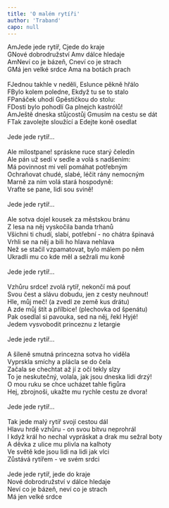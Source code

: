 ```yaml
---
title: 'O malém rytíři'
author: 'Traband'
capo: null
---
```


<verse number="R:"></verse><wrapper><chord>Am</chord></wrapper>Jede jede rytíř, <wrapper><chord>C</chord></wrapper>jede do kraje<br>
<wrapper><chord>G</chord></wrapper>Nové dobrodružství <wrapper><chord>Am</chord></wrapper>v dálce hledaje<br>
<wrapper><chord>Am</chord></wrapper>Neví co je bázeň, <wrapper><chord>C</chord></wrapper>neví co je strach<br>
<wrapper><chord>G</chord></wrapper>Má jen velké srdce <wrapper><chord>Am</chord></wrapper>a na botách prach<br>
<br>
<verse number="1:"></verse><wrapper><chord>F</chord></wrapper>Jednou takhle v neděli, <wrapper><chord>E</chord></wrapper>slunce pěkně hřálo<br>
<wrapper><chord>F</chord></wrapper>Bylo kolem poledne, <wrapper><chord>E</chord></wrapper>když tu se to stalo<br>
<wrapper><chord>F</chord></wrapper>Panáček uhodí <wrapper><chord>G</chord></wrapper>pěstičkou do stolu:<br>
<wrapper><chord>F</chord></wrapper>Dosti bylo pohodlí <wrapper><chord>G</chord></wrapper>a plnejch kastrólů!<br>
<wrapper><chord>Am</chord></wrapper>Ještě dneska stůjcostůj <wrapper><chord>G</chord></wrapper>musím na cestu se dát<br>
<wrapper><chord>F</chord></wrapper>Tak zavolejte sloužící a <wrapper><chord>E</chord></wrapper>dejte koně osedlat<br>
<br>
<verse number="R:"></verse>Jede jede rytíř...<br>
<br>
<verse number="2:"></verse>Ale milostpane! spráskne ruce starý čeledín<br>
Ale pán už sedí v sedle a volá s nadšením:<br>
Má povinnost mi velí pomáhat potřebným<br>
Ochraňovat chudé, slabé, léčit rány nemocným<br>
Marně za ním volá stará hospodyně:<br>
Vraťte se pane, lidi sou svině!<br>
<br>
<verse number="R:"></verse>Jede jede rytíř...<br>
<br>
<verse number="3:"></verse>Ale sotva dojel kousek za městskou bránu<br>
Z lesa na něj vyskočila banda trhanů<br>
Všichni ti chudí, slabí, potřební - no chátra špinavá<br>
Vrhli se na něj a bili ho hlava nehlava<br>
Než se stačil vzpamatovat, bylo málem po něm<br>
Ukradli mu co kde měl a sežrali mu koně<br>
<br>
<verse number="R:"></verse>Jede jede rytíř...<br>
<br>
<verse number="4:"></verse>Vzhůru srdce! zvolá rytíř, nekončí má pouť<br>
Svou čest a slávu dobudu, jen z cesty neuhnout!<br>
Hle, můj meč! (a zvedl ze země kus drátu)<br>
A zde můj štít a přílbice! (plechovka od špenátu)<br>
Pak osedlal si pavouka, sed na něj, řekl Hyjé!<br>
Jedem vysvobodit princeznu z letargie<br>
<br>
<verse number="R:"></verse>Jede jede rytíř...<br>
<br>
<verse number="5:"></verse>A šíleně smutná princezna sotva ho viděla<br>
Vyprskla smíchy a plácla se do čela<br>
Začala se chechtat až jí z očí tekly slzy<br>
To je neskutečný, volala, jak jsou dneska lidi drzý!<br>
O mou ruku se chce ucházet tahle figůra<br>
Hej, zbrojnoši, ukažte mu rychle cestu ze dvora!<br>
<br>
<verse number="R:"></verse>Jede jede rytíř...<br>
<br>
<verse number="6:"></verse>Tak jede malý rytíř svojí cestou dál<br>
Hlavu hrdě vzhůru - on svou bitvu neprohrál<br>
I když král ho nechal vypráskat a drak mu sežral boty<br>
A děvka z ulice mu plivla na kalhoty<br>
Ve světě kde jsou lidi na lidi jak vlci<br>
Zůstává rytířem - ve svém srdci<br>
<br>
<verse number="R:"></verse>Jede jede rytíř, jede do kraje<br>
Nové dobrodružství v dálce hledaje<br>
Neví co je bázeň, neví co je strach<br>
Má jen velké srdce